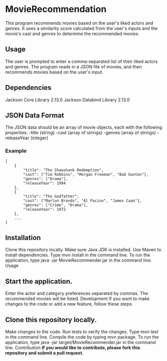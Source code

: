 # MovieRecommendation
This program recommends movies based on the user's liked actors and genres. It uses a similarity score calculated from the user's inputs and the movie's cast and genres to determine the recommended movies.

## Usage
The user is prompted to enter a comma-separated list of their liked actors and genres. The program reads in a JSON file of movies, and then recommends movies based on the user's input.

## Dependencies
Jackson Core Library 2.13.0
Jackson Databind Library 2.13.0

## JSON Data Format
The JSON data should be an array of movie objects, each with the following properties:
-title (string)
-cast (array of strings)
-genres (array of strings)
-releaseYear (integer) 

### Example
```
[
    {
        "title": "The Shawshank Redemption",
        "cast": ["Tim Robbins", "Morgan Freeman", "Bob Gunton"],
        "genres": ["Drama"],
        "releaseYear": 1994
    },
    {
        "title": "The Godfather",
        "cast": ["Marlon Brando", "Al Pacino", "James Caan"],
        "genres": ["Crime", "Drama"],
        "releaseYear": 1972
    },
    ...
]
```
## Installation

Clone this repository locally.
Make sure Java JDK is installed.
Use Maven to install dependencies. Type mvn install in the command line.
To run the application, type java -jar MovieRecommender.jar in the command line.
Usage

## Start the application.
Enter the actor and category preferences separated by commas.
The recommended movies will be listed.
Development
If you want to make changes to the code or add a new feature, follow these steps:

## Clone this repository locally.
Make changes to the code.
Run tests to verify the changes. Type mvn test in the command line.
Compile the code by typing mvn package.
To run the application, type java -jar target/MovieRecommender.jar in the command line.
Contribution
**If you would like to contribute, please fork this repository and submit a pull request.**

